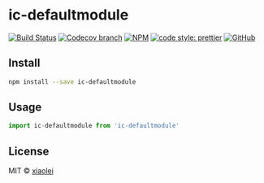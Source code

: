 # ic-defaultmodule

> 

[![Build Status](https://img.shields.io/travis/xiaolei/ic-defaultmodule/master.svg)](https://travis-ci.org/xiaolei/ic-defaultmodule)
[![Codecov branch](https://img.shields.io/codecov/c/github/xiaolei/ic-defaultmodule/master.svg)](https://codecov.io/gh/xiaolei/ic-defaultmodule)
[![NPM](https://img.shields.io/npm/v/ic-defaultmodule.svg)](https://www.npmjs.com/package/ic-defaultmodule)
[![code style: prettier](https://img.shields.io/badge/code_style-prettier-ff69b4.svg?style=flat-square)](https://github.com/prettier/prettier)
[![GitHub](https://img.shields.io/github/license/mashape/apistatus.svg)](https://opensource.org/licenses/MIT)

## Install

```bash
npm install --save ic-defaultmodule
```

## Usage

```js
import ic-defaultmodule from 'ic-defaultmodule'
```

## License

MIT © [xiaolei](https://github.com/xiaolei)
